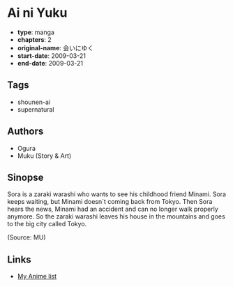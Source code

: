 # Ai ni Yuku

-   **type**: manga
-   **chapters**: 2
-   **original-name**: 会いにゆく
-   **start-date**: 2009-03-21
-   **end-date**: 2009-03-21

## Tags

-   shounen-ai
-   supernatural

## Authors

-   Ogura
-   Muku (Story & Art)

## Sinopse

Sora is a zaraki warashi who wants to see his childhood friend Minami. Sora keeps waiting, but Minami doesn´t coming back from Tokyo. Then Sora hears the news, Minami had an accident and can no longer walk properly anymore. So the zaraki warashi leaves his house in the mountains and goes to the big city called Tokyo.

(Source: MU)

## Links

-   [My Anime list](https://myanimelist.net/manga/33769/Ai_ni_Yuku)
